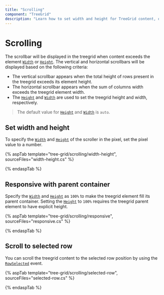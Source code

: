 ```yaml
---
title: "Scrolling"
component: "TreeGrid"
description: "Learn how to set width and height for TreeGrid content, display a scrollbar and make the TreeGrid responsive with a parent container."
---
```


# Scrolling

The scrollbar will be displayed in the treegrid when content exceeds the element [`Width`](https://help.syncfusion.com/cr/cref_files/aspnetcore-js2/Syncfusion.EJ2~Syncfusion.EJ2.TreeGrid.TreeGrid~Width.html) or [`Height`](https://help.syncfusion.com/cr/cref_files/aspnetcore-js2/Syncfusion.EJ2~Syncfusion.EJ2.TreeGrid.TreeGrid~Height.html). The vertical and horizontal scrollbars will be displayed based on the following criteria:

* The vertical scrollbar appears when the total height of rows present in the treegrid exceeds its element height.
* The horizontal scrollbar appears when the sum of columns width exceeds the treegrid element width.
* The [`Height`](https://help.syncfusion.com/cr/cref_files/aspnetcore-js2/Syncfusion.EJ2~Syncfusion.EJ2.TreeGrid.TreeGrid~Height.html) and [`Width`](https://help.syncfusion.com/cr/cref_files/aspnetcore-js2/Syncfusion.EJ2~Syncfusion.EJ2.TreeGrid.TreeGrid~Width.html) are used to set the treegrid height and width, respectively.

> The default value for [`Height`](https://help.syncfusion.com/cr/cref_files/aspnetcore-js2/Syncfusion.EJ2~Syncfusion.EJ2.TreeGrid.TreeGrid~Height.html) and [`Width`](https://help.syncfusion.com/cr/cref_files/aspnetcore-js2/Syncfusion.EJ2~Syncfusion.EJ2.TreeGrid.TreeGrid~Width.html) is `auto`.

## Set width and height

To specify the [`Width`](https://help.syncfusion.com/cr/cref_files/aspnetcore-js2/Syncfusion.EJ2~Syncfusion.EJ2.TreeGrid.TreeGrid~Width.html) and [`Height`](https://help.syncfusion.com/cr/cref_files/aspnetcore-js2/Syncfusion.EJ2~Syncfusion.EJ2.TreeGrid.TreeGrid~Height.html) of the scroller in the pixel, set the pixel value to a number.

{% aspTab template="tree-grid/scrolling/width-height", sourceFiles="width-height.cs" %}

{% endaspTab %}

## Responsive with parent container

Specify the [`Width`](https://help.syncfusion.com/cr/cref_files/aspnetcore-js2/Syncfusion.EJ2~Syncfusion.EJ2.TreeGrid.TreeGrid~Width.html) and [`Height`](https://help.syncfusion.com/cr/cref_files/aspnetcore-js2/Syncfusion.EJ2~Syncfusion.EJ2.TreeGrid.TreeGrid~Height.html) as `100%` to make the treegrid element fill its parent container.
Setting the [`Height`](https://help.syncfusion.com/cr/cref_files/aspnetcore-js2/Syncfusion.EJ2~Syncfusion.EJ2.TreeGrid.TreeGrid~Height.html) to `100%` requires the treegrid parent element to have explicit height.

{% aspTab template="tree-grid/scrolling/responsive", sourceFiles="responsive.cs" %}

{% endaspTab %}

## Scroll to selected row

You can scroll the treegrid content to the selected row position by using the [`RowSelected`](https://help.syncfusion.com/cr/cref_files/aspnetcore-js2/Syncfusion.EJ2~Syncfusion.EJ2.TreeGrid.TreeGrid~RowSelected.html) event.

{% aspTab template="tree-grid/scrolling/selected-row", sourceFiles="selected-row.cs" %}

{% endaspTab %}